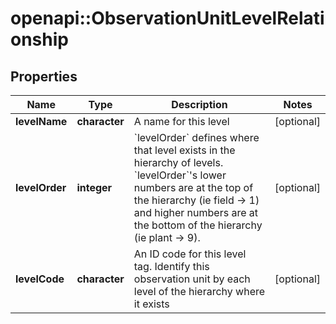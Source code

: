 # openapi::ObservationUnitLevelRelationship

## Properties
Name | Type | Description | Notes
------------ | ------------- | ------------- | -------------
**levelName** | **character** | A name for this level | [optional] 
**levelOrder** | **integer** | &#x60;levelOrder&#x60; defines where that level exists in the hierarchy of levels. &#x60;levelOrder&#x60;&#39;s lower numbers are at the top of the hierarchy (ie field -&gt; 1) and higher numbers are at the bottom of the hierarchy (ie plant -&gt; 9). | [optional] 
**levelCode** | **character** | An ID code for this level tag. Identify this observation unit by each level of the hierarchy where it exists | [optional] 


